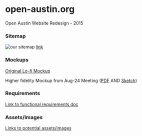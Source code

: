# open-austin.org
Open Austin Website Redesign - 2015

### Sitemap

![our sitemap](http://www.gliffy.com/go/publish/image/8981187/L.png)
[link](http://www.gliffy.com/go/publish/8981187)

### Mockups
[Original Lo-fi Mockup](https://github.com/open-austin/open-austin.org/blob/master/lo-fi-mockup.jpg)

Higher fidelity Mockup from Aug-24 Meeting ([PDF](https://github.com/open-austin/open-austin.org/blob/master/OA%20Homepage%201.pdf) AND [Sketch](https://github.com/open-austin/open-austin.org/blob/master/OA%20Homepage%201.sketch))

### Requirements
[Link to functional requirements doc](https://docs.google.com/document/d/1dgYQunemFzfGPpmc6jJz5L1sCm0m7f9ZemPT0z6FK2c)

### Assets/Images
[Links to potential assets/images](https://github.com/open-austin/OA-Website/wiki/Assets-&-Images-for-potential-use)

